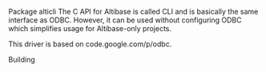 Package alticli
The C API for Altibase is called CLI and is basically the same interface as ODBC. However, it can be used without configuring ODBC which simplifies usage for Altibase-only projects.

This driver is based on code.google.com/p/odbc.

Building

